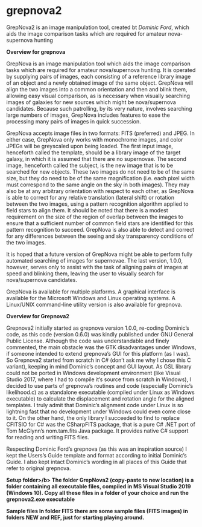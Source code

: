 # grepnova2
GrepNova2 is an image manipulation tool, created bt <i>Dominic Ford</i>, which aids the image comparison tasks which are required for amateur nova-supernova hunting

<b>Overview for grepnova</b>

GrepNova is an image manipulation tool which aids the image comparison tasks which are required for amateur nova/supernova hunting. It is operated by supplying pairs of images, each consisting of a reference library image of an object and a newly obtained image of the same object. GrepNova will align the two images into a common orientation and then and blink them, allowing easy visual comparison, as is necessary when visually searching images of galaxies for new sources which might be nova/supernova candidates. Because such patrolling, by its very nature, involves searching large numbers of images, GrepNova includes features to ease the processing many pairs of images in quick succession.

GrepNova accepts image files in two formats: FITS  (preferred) and JPEG. In either case, GrepNova only works with monochrome images, and color JPEGs will be greyscaled upon being loaded. The first input image, henceforth called the template, should be a library image of the target galaxy, in which it is assumed that there are no supernovae. The second image, henceforth called the subject, is the new image that is to be searched for new objects. These two images do not need to be of the same size, but they do need to be of the same magnification (i.e. each pixel width must correspond to the same angle on the sky in both images). They may also be at any arbitrary orientation with respect to each other, as GrepNova is able to correct for any relative translation (lateral shift) or rotation between the two images, using a pattern recognition algorithm applied to field stars to align them. It should be noted that there is a modest requirement on the size of the region of overlap between the images to ensure that a sufficient number of common field stars are identified for this pattern recognition to succeed. GrepNova is also able to detect and correct for any differences between the seeing and sky transparency conditions of the two images.

It is hoped that a future version of GrepNova might be able to perform fully automated searching of images for supernovae. The last version, 1.0.0, however, serves only to assist with the task of aligning pairs of images at speed and blinking them, leaving the user to visually search for nova/supernova candidates.

GrepNova is available for multiple platforms. A graphical interface is available for the Microsoft Windows and Linux operating systems. A Linux/UNIX command-line utility version is also available for grepnova.

<b>Overview for Grepnova2</b>

Grepnova2 initially started as grepnova version 1.0.0, re-coding Dominic’s code, as this code (version 0.6.0) was kindly published under GNU General Public License. Although the code was understandable and finely commented, the main obstacle was the GTK disadvantages under Windows, if someone intended to extend grepnova’s GUI for this platform (as I was). So Grepnova2 started from scratch in C# (don’t ask me why I chose this C variant), keeping in mind Dominic’s concept and GUI layout. As GSL library could not be ported in Windows development environment (like Visual Studio 2017, where I had to compile it’s source from scratch in Windows), I decided to use parts of grepnova’s routines and code (especially Dominic’s likelihood.c) as a standalone executable (compiled under Linux as Windows executable) to calculate the displacement and rotation angle for the aligned templates. I truly admit that Dominic’s alignment code under Linux is so lightning fast that no development under Windows could even come close to it. On the other hand, the only library I succeeded to find to replace CFITSIO for C# was the CSharpFITS  package, that is a pure C# .NET port of Tom McGlynn’s nom.tam.fits Java package. It provides native C# support for reading and writing FITS files.

Respecting Dominic Ford’s grepnova (as this was an inspiration source) I kept the Users’s Guide template and format according to initial Dominic’s Guide. I also kept intact Dominic’s wording in all places of this Guide that refer to original grepnova.

<b>Setup folder>/b>
The folder <b>GrepNova2 (copy-paste to new location)</b> is a folder containing all executable files, compiled in MS Visual Studio 2019 (Windows 10). Copy all these files in a folder of your choice and run the <b>grepnova2.exe</b> executable
  
  <b>Sample files</b>
  In folder <b>FITS</b> there are some sample files (FITS images) in folders <b>NEW</b> and <b>REF</b>, just for starting playing around.
